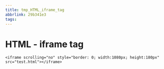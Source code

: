 ```yaml
---
title: tmp_HTML_iframe_tag
abbrlink: 29b341e3
tags:
---
```

HTML - iframe tag
===

```
<iframe scrolling="no" style="border: 0; width:1080px; height:180px" src="test.html"></iframe>
```